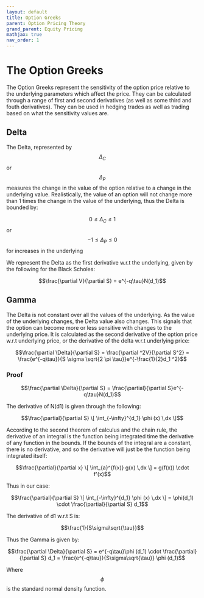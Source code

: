 ```yaml
---
layout: default
title: Option Greeks
parent: Option Pricing Theory
grand_parent: Equity Pricing
mathjax: true
nav_order: 1
---
```

# The Option Greeks
The Option Greeks represent the sensitivity of the option price relative to the underlying parameters which affect the price. They can be calculated through a range of first and second derivatives (as well as some third and fouth derivatives). They can be used in hedging trades as well as trading based on what the sensitivity values are.

## Delta
The Delta, represented by $$\Delta _C$$ or $$\Delta_P$$ measures the change in the value of the option relative to a change in the underlying value. Realistically, the value of an option will not change more than 1 times the change in the value of the underlying, thus the Delta is bounded by:

$$0 \leq \Delta_C \leq 1$$ or $$-1 \leq \Delta_P \leq 0$$ for increases in the underlying

We represent the Delta as the first derivative w.r.t the underlying, given by the following for the Black Scholes:

$$\frac{\partial V}{\partial S} = e^{-q\tau}N(d_1)$$

## Gamma
The Delta is not constant over all the values of the underlying. As the value of the underlying changes, the Delta value also changes. This signals that the option can become more or less sensitive with changes to the underlying price. It is calculated as the second derivative of the option price w.r.t underlying price, or the derivative of the delta w.r.t underlying price:

$$\frac{\partial \Delta}{\partial S} = \frac{\partial ^2V}{\partial S^2} = \frac{e^{-q\tau}}{S \sigma \sqrt{2 \pi \tau}}e^{-\frac{1}{2}d_1 ^2}$$

### Proof
$$\frac{\partial \Delta}{\partial S} = \frac{\partial}{\partial S}e^{-q\tau}N(d_1)$$

The derivative of N(d1) is given through the following:

$$\frac{\partial}{\partial S} \[ \int_{-\infty}^{d_1} \phi (x) \,dx \]$$

According to the second theorem of calculus and the chain rule, the derivative of an integral is the function being integrated time the derivative of any function in the bounds. If the bounds of the integral are a constant, there is no derivative, and so the derivative will just be the function being integrated itself:

$$\frac{\partial}{\partial x} \[ \int_{a}^{f(x)} g(x) \,dx \] = g(f(x)) \cdot f'(x)$$

Thus in our case:

$$\frac{\partial}{\partial S} \[ \int_{-\infty}^{d_1} \phi (x) \,dx \] = \phi(d_1) \cdot \frac{\partial}{\partial S} d_1$$

The derivative of d1 w.r.t S is:

$$\frac{1}{S\sigma\sqrt{\tau}}$$

Thus the Gamma is given by:

$$\frac{\partial \Delta}{\partial S} = e^{-q\tau}\phi (d_1) \cdot \frac{\partial}{\partial S} d_1 = \frac{e^{-q\tau}}{S\sigma\sqrt{\tau}} \phi (d_1)$$

Where $$\phi$$ is the standard normal density function.
